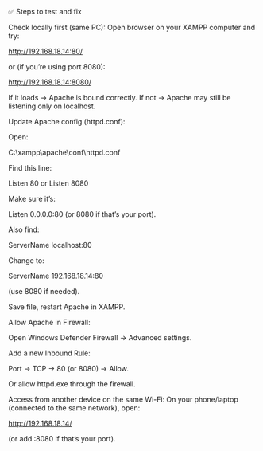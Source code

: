 ✅ Steps to test and fix

Check locally first (same PC):
Open browser on your XAMPP computer and try:

http://192.168.18.14:80/

or (if you’re using port 8080):

http://192.168.18.14:8080/

If it loads → Apache is bound correctly.
If not → Apache may still be listening only on localhost.

Update Apache config (httpd.conf):

Open:

C:\xampp\apache\conf\httpd.conf

Find this line:

Listen 80
or
Listen 8080

Make sure it’s:

Listen 0.0.0.0:80
(or 8080 if that’s your port).

Also find:

ServerName localhost:80

Change to:

ServerName 192.168.18.14:80

(use 8080 if needed).

Save file, restart Apache in XAMPP.

Allow Apache in Firewall:

Open Windows Defender Firewall → Advanced settings.

Add a new Inbound Rule:

Port → TCP → 80 (or 8080) → Allow.

Or allow httpd.exe through the firewall.

Access from another device on the same Wi-Fi:
On your phone/laptop (connected to the same network), open:

http://192.168.18.14/


(or add :8080 if that’s your port).
